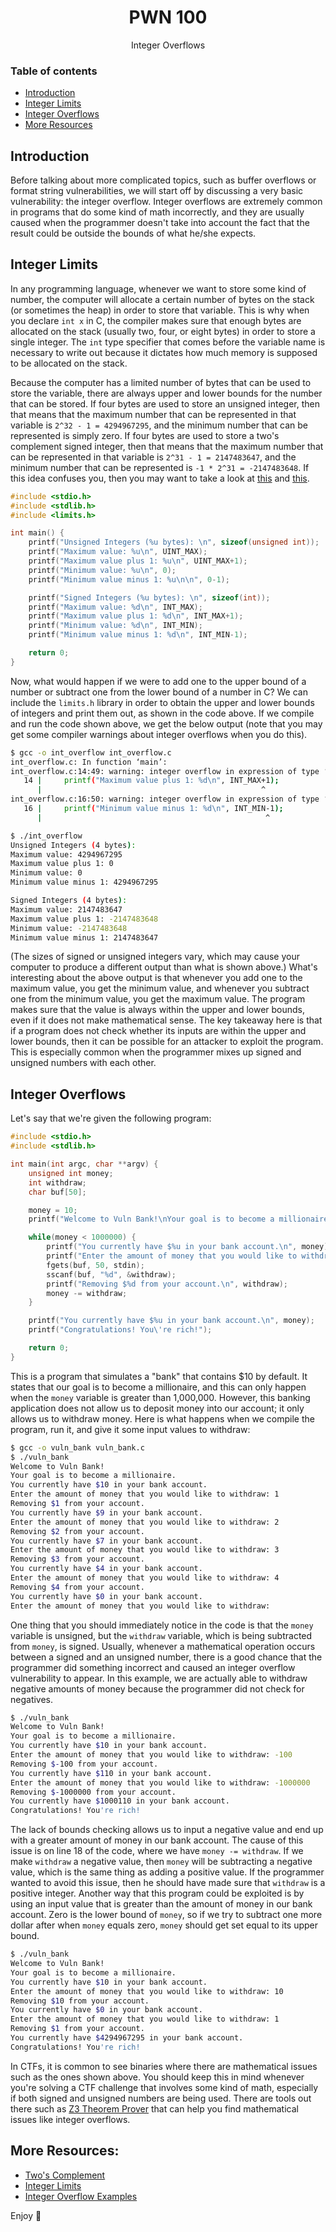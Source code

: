 <h1 align="center">PWN 100</h1>
  <p align="center">
  Integer Overflows
  </p>

### Table of contents

- [Introduction](#introduction)
- [Integer Limits](#integer-limits)
- [Integer Overflows](#integer-overflows)
- [More Resources](#more-resources)

## Introduction

Before talking about more complicated topics, such as buffer overflows or format string vulnerabilities, we will start off by discussing a very basic vulnerability: the integer overflow. Integer overflows are extremely common in programs that do some kind of math incorrectly, and they are usually caused when the programmer doesn't take into account the fact that the result could be outside the bounds of what he/she expects.

## Integer Limits

In any programming language, whenever we want to store some kind of number, the computer will allocate a certain number of bytes on the stack (or sometimes the heap) in order to store that variable. This is why when you declare `int x` in C, the compiler makes sure that enough bytes are allocated on the stack (usually two, four, or eight bytes) in order to store a single integer. The `int` type specifier that comes before the variable name is necessary to write out because it dictates how much memory is supposed to be allocated on the stack.

Because the computer has a limited number of bytes that can be used to store the variable, there are always upper and lower bounds for the number that can be stored. If four bytes are used to store an unsigned integer, then that means that the maximum number that can be represented in that variable is `2^32 - 1 = 4294967295`, and the minimum number that can be represented is simply zero. If four bytes are used to store a two's complement signed integer, then that means that the maximum number that can be represented in that variable is `2^31 - 1 = 2147483647`, and the minimum number that can be represented is `-1 * 2^31 = -2147483648`. If this idea confuses you, then you may want to take a look at [this](https://www.tutorialspoint.com/two-s-complement) and [this](https://nickolasteixeira.medium.com/how-to-explain-to-my-wife-what-i-do-how-do-you-get-the-maximum-and-minimum-values-for-integer-befdc263a3a2).
```C
#include <stdio.h>
#include <stdlib.h>
#include <limits.h>

int main() {
    printf("Unsigned Integers (%u bytes): \n", sizeof(unsigned int));
    printf("Maximum value: %u\n", UINT_MAX);
    printf("Maximum value plus 1: %u\n", UINT_MAX+1);
    printf("Minimum value: %u\n", 0);
    printf("Minimum value minus 1: %u\n\n", 0-1);

    printf("Signed Integers (%u bytes): \n", sizeof(int));
    printf("Maximum value: %d\n", INT_MAX);
    printf("Maximum value plus 1: %d\n", INT_MAX+1);
    printf("Minimum value: %d\n", INT_MIN);
    printf("Minimum value minus 1: %d\n", INT_MIN-1);

    return 0;
}
```
Now, what would happen if we were to add one to the upper bound of a number or subtract one from the lower bound of a number in C? We can include the `limits.h` library in order to obtain the upper and lower bounds of integers and print them out, as shown in the code above. If we compile and run the code shown above, we get the below output (note that you may get some compiler warnings about integer overflows when you do this).
```bash
$ gcc -o int_overflow int_overflow.c
int_overflow.c: In function ‘main’:
int_overflow.c:14:49: warning: integer overflow in expression of type ‘int’ results in ‘-2147483648’ [-Woverflow]
   14 |     printf("Maximum value plus 1: %d\n", INT_MAX+1);
      |                                                 ^
int_overflow.c:16:50: warning: integer overflow in expression of type ‘int’ results in ‘2147483647’ [-Woverflow]
   16 |     printf("Minimum value minus 1: %d\n", INT_MIN-1);
      |                                                  ^

$ ./int_overflow
Unsigned Integers (4 bytes):
Maximum value: 4294967295
Maximum value plus 1: 0
Minimum value: 0
Minimum value minus 1: 4294967295

Signed Integers (4 bytes):
Maximum value: 2147483647
Maximum value plus 1: -2147483648
Minimum value: -2147483648
Minimum value minus 1: 2147483647
```
(The sizes of signed or unsigned integers vary, which may cause your computer to produce a different output than what is shown above.)
What's interesting about the above output is that whenever you add one to the maximum value, you get the minimum value, and whenever you subtract one from the minimum value, you get the maximum value. The program makes sure that the value is always within the upper and lower bounds, even if it does not make mathematical sense. The key takeaway here is that if a program does not check whether its inputs are within the upper and lower bounds, then it can be possible for an attacker to exploit the program. This is especially common when the programmer mixes up signed and unsigned numbers with each other.

## Integer Overflows
Let's say that we're given the following program:
```C
#include <stdio.h>
#include <stdlib.h>

int main(int argc, char **argv) {
    unsigned int money;
    int withdraw;
    char buf[50];

    money = 10;
    printf("Welcome to Vuln Bank!\nYour goal is to become a millionaire.\n");

    while(money < 1000000) {
        printf("You currently have $%u in your bank account.\n", money);
        printf("Enter the amount of money that you would like to withdraw: ");
        fgets(buf, 50, stdin);
        sscanf(buf, "%d", &withdraw);
        printf("Removing $%d from your account.\n", withdraw);
        money -= withdraw;
    }

    printf("You currently have $%u in your bank account.\n", money);
    printf("Congratulations! You\'re rich!");

    return 0;
}
```
This is a program that simulates a "bank" that contains $10 by default. It states that our goal is to become a millionaire, and this can only happen when the `money` variable is greater than 1,000,000. However, this banking application does not allow us to deposit money into our account; it only allows us to withdraw money. Here is what happens when we compile the program, run it, and give it some input values to withdraw:
```bash
$ gcc -o vuln_bank vuln_bank.c
$ ./vuln_bank
Welcome to Vuln Bank!
Your goal is to become a millionaire.
You currently have $10 in your bank account.
Enter the amount of money that you would like to withdraw: 1
Removing $1 from your account.
You currently have $9 in your bank account.
Enter the amount of money that you would like to withdraw: 2
Removing $2 from your account.
You currently have $7 in your bank account.
Enter the amount of money that you would like to withdraw: 3
Removing $3 from your account.
You currently have $4 in your bank account.
Enter the amount of money that you would like to withdraw: 4
Removing $4 from your account.
You currently have $0 in your bank account.
Enter the amount of money that you would like to withdraw:
```
One thing that you should immediately notice in the code is that the `money` variable is unsigned, but the `withdraw` variable, which is being subtracted from `money`, is signed. Usually, whenever a mathematical operation occurs between a signed and an unsigned number, there is a good chance that the programmer did something incorrect and caused an integer overflow vulnerability to appear. In this example, we are actually able to withdraw negative amounts of money because the programmer did not check for negatives.
```bash
$ ./vuln_bank
Welcome to Vuln Bank!
Your goal is to become a millionaire.
You currently have $10 in your bank account.
Enter the amount of money that you would like to withdraw: -100
Removing $-100 from your account.
You currently have $110 in your bank account.
Enter the amount of money that you would like to withdraw: -1000000
Removing $-1000000 from your account.
You currently have $1000110 in your bank account.
Congratulations! You're rich!
```
The lack of bounds checking allows us to input a negative value and end up with a greater amount of money in our bank account. The cause of this issue is on line 18 of the code, where we have `money -= withdraw`. If we make `withdraw` a negative value, then `money` will be subtracting a negative value, which is the same thing as adding a positive value. If the programmer wanted to avoid this issue, then he should have made sure that `withdraw` is a positive integer.
Another way that this program could be exploited is by using an input value that is greater than the amount of money in our bank account. Zero is the lower bound of `money`, so if we try to subtract one more dollar after when `money` equals zero, `money` should get set equal to its upper bound.
```bash
$ ./vuln_bank
Welcome to Vuln Bank!
Your goal is to become a millionaire.
You currently have $10 in your bank account.
Enter the amount of money that you would like to withdraw: 10
Removing $10 from your account.
You currently have $0 in your bank account.
Enter the amount of money that you would like to withdraw: 1
Removing $1 from your account.
You currently have $4294967295 in your bank account.
Congratulations! You're rich!
```
In CTFs, it is common to see binaries where there are mathematical issues such as the ones shown above. You should keep this in mind whenever you're solving a CTF challenge that involves some kind of math, especially if both signed and unsigned numbers are being used. There are tools out there such as [Z3 Theorem Prover](https://wiki.bi0s.in/reversing/analysis/dynamic/linux/z3/) that can help you find mathematical issues like integer overflows.

## More Resources:
- [Two's Complement](https://www.tutorialspoint.com/two-s-complement)
- [Integer Limits](https://nickolasteixeira.medium.com/how-to-explain-to-my-wife-what-i-do-how-do-you-get-the-maximum-and-minimum-values-for-integer-befdc263a3a2)
- [Integer Overflow Examples](https://guyinatuxedo.github.io/35-integer_exploitation/index.html)


Enjoy :metal:

